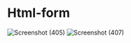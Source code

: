 # Html-form
![Screenshot (405)](https://user-images.githubusercontent.com/76609079/204565251-94a5b2c9-e23f-430c-8cda-e30d62c408fb.png)
![Screenshot (407)](https://user-images.githubusercontent.com/76609079/204565649-426c7292-8f95-4923-89b6-66d66d43ec29.png)


